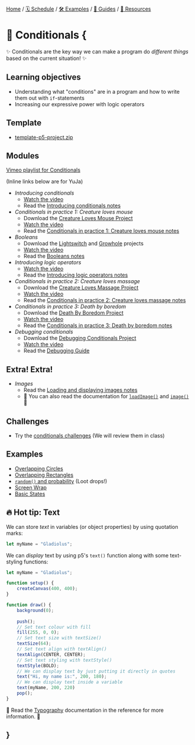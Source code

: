 [Home](../../) / [🗓 Schedule](../../schedule) / [🛠 Examples](../../examples/) / [💫 Guides](../../guides/) / [💎 Resources](../../resources.md)

# 🤔 Conditionals {

✨ Conditionals are the key way we can make a program do *different things* based on the current situation! ✨

## Learning objectives

- Understanding what "conditions" are in a program and how to write them out with `if`-statements
- Increasing our expressive power with logic operators

## Template

- [template-p5-project.zip](../../templates/template-p5-project.zip)

## Modules

[Vimeo playlist for Conditionals](https://vimeo.com/showcase/11842914)

(Inline links below are for YuJa)

- *Introducing conditionals*
    - [Watch the video](https://concordia.yuja.com/V/Video?v=1071114&node=5700547&a=136607647)
    - Read the [Introducing conditionals notes](./introducing-conditionals.md)
- *Conditionals in practice 1: Creature loves mouse*
    - Download the [Creature Loves Mouse Project](./examples/creature-loves-mouse.zip)
    - [Watch the video](https://concordia.yuja.com/V/Video?v=1071111&node=5700535&a=137851353)
    - Read the [Conditionals in practice 1: Creature loves mouse notes](./conditionals-in-practice-part-1.md)
- *Booleans*
    - Download the [Lightswitch](./examples/lightswitch.zip) and [Growhole](./examples/growhole.zip) projects
    - [Watch the video](https://concordia.yuja.com/V/Video?v=1071110&node=5700534&a=7980543)
    - Read the [Booleans notes](./booleans.md)
- *Introducing logic operators*
    - [Watch the video](https://concordia.yuja.com/V/Video?v=1071115&node=5700548&a=89057691)
    - Read the [Introducing logic operators notes](./introducing-logic-operators.md)
- *Conditionals in practice 2: Creature loves massage*
    - Download the [Creature Loves Massage Project](./examples/creature-loves-massage.zip)
    - [Watch the video](https://concordia.yuja.com/V/Video?v=1071112&node=5700536&a=77952213)
    - Read the [Conditionals in practice 2: Creature loves massage notes](./conditionals-in-practice-part-2.md)
- *Conditionals in practice 3: Death by boredom*
    - Download the [Death By Boredom Project](./examples/death-by-boredom.zip)
    - [Watch the video](https://concordia.yuja.com/V/Video?v=1071113&node=5700546&a=198193017)
    - Read the [Conditionals in practice 3: Death by boredom notes](./conditionals-in-practice-part-3.md)
- *Debugging conditionals*
    - Download the [Debugging Conditionals Project](../../debugging/debugging-conditionals.zip)
    - [Watch the video](https://concordia.yuja.com/V/Video?v=1075226&node=5841570&a=189628872)
    - Read the [Debugging Guide](../../guides/debugging-guide.md)

## Extra! Extra!

- *Images*
    - Read the [Loading and displaying images notes](../extras/images.md)
    - 📖 You can also read the documentation for [`loadImage()`](https://p5js.org/reference/p5/loadImage/) and [`image()`](https://p5js.org/reference/p5/image/) 📖

## Challenges

- Try the [conditionals challenges](./challenges/conditionals-challenges.md) (We will review them in class)

## Examples

- [Overlapping Circles](https://editor.p5js.org/pippinbarr/sketches/NLnxtLMat)
- [Overlapping Rectangles](https://editor.p5js.org/pippinbarr/sketches/5hnVN-_C0)
- [`random()` and probability](https://editor.p5js.org/pippinbarr/sketches/8NkxcrJsi) (Loot drops!)
- [Screen Wrap](https://editor.p5js.org/pippinbarr/sketches/exJrLtvvU)
- [Basic States](https://editor.p5js.org/pippinbarr/sketches/cpmo2ac1V)

## 🔥 Hot tip: Text

We can store *text* in variables (or object properties) by using quotation marks:

```javascript
let myName = "Gladiolus";
```

We can *display* text by using p5's `text()` function along with some text-styling functions:

```javascript
let myName = "Gladiolus";

function setup() {
    createCanvas(400, 400);
}

function draw() {
    background(0);
    
    push();
    // Set text colour with fill
    fill(255, 0, 0);
    // Set text size with textSize()
    textSize(64);
    // Set text align with textAlign()
    textAlign(CENTER, CENTER);
    // Set text styling with textStyle()
    textStyle(BOLD);
    // We can display text by just putting it directly in quotes
    text("Hi, my name is:", 200, 180);
    // We can display text inside a variable
    text(myName, 200, 220)
    pop();
}
```

📖 Read the [Typography](https://p5js.org/reference/#Typography) documentation in the reference for more information. 📖

## }